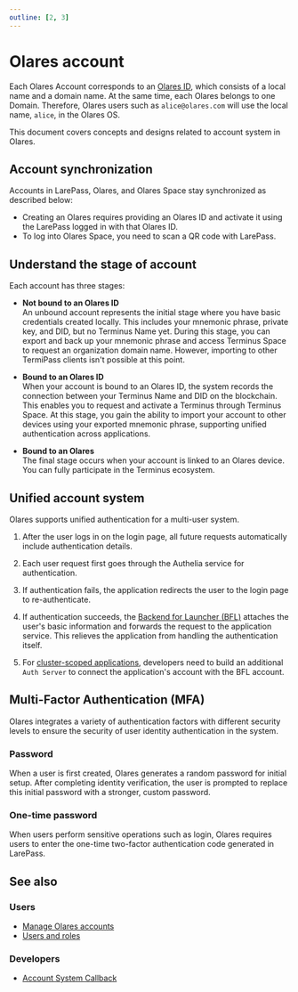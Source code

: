 ```yaml
---
outline: [2, 3]
---
```


# Olares account

Each Olares Account corresponds to an [Olares ID](olares-id.md), which consists of a local name and a domain name. At the same time, each Olares belongs to one Domain. Therefore, Olares users such as `alice@olares.com` will use the local name, `alice`, in the Olares OS.

This document covers concepts and designs related to account system in Olares.

## Account synchronization

Accounts in LarePass, Olares, and Olares Space stay synchronized as described below:

- Creating an Olares requires providing an Olares ID and activate it using the LarePass logged in with that Olares ID.
- To log into Olares Space, you need to scan a QR code with LarePass.

## Understand the stage of account

Each account has three stages:

- **Not bound to an Olares ID**<br>
An unbound account represents the initial stage where you have basic credentials created locally.
This includes your mnemonic phrase, private key, and DID, but no Terminus Name yet. 
During this stage, you can export and back up your mnemonic phrase and access Terminus Space to request an organization domain name. 
However, importing to other TermiPass clients isn't possible at this point.

- **Bound to an Olares ID**<br>
When your account is bound to an Olares ID, the system records the connection between your Terminus Name and DID on the blockchain.
This enables you to request and activate a Terminus through Terminus Space. 
At this stage, you gain the ability to import your account to other devices using your exported mnemonic phrase, supporting unified authentication across applications.

- **Bound to an Olares**<br>
The final stage occurs when your account is linked to an Olares device. You can fully participate in the Terminus ecosystem.


## Unified account system

Olares supports unified authentication for a multi-user system. 

1. After the user logs in on the login page, all future requests automatically include authentication details.

2. Each user request first goes through the Authelia service for authentication.

3. If authentication fails, the application redirects the user to the login page to re-authenticate.

4. If authentication succeeds, the [Backend for Launcher (BFL)](https://github.com/beclab/bfl) attaches the user's basic information and forwards the request to the application service. This relieves the application from handling the authentication itself.

5. For [cluster-scoped applications](./application.md#cluster-scoped-application), developers need to build an additional `Auth Server` to connect the application's account with the BFL account.

## Multi-Factor Authentication (MFA)

Olares integrates a variety of authentication factors with different security levels to ensure the security of user identity authentication in the system.

### Password

When a user is first created, Olares generates a random password for initial setup. After completing identity verification, the user is prompted to replace this initial password with a stronger, custom password.

### One-time password

When users perform sensitive operations such as login, Olares requires users to enter the one-time two-factor authentication code generated in LarePass.

## See also

### Users

- [Manage Olares accounts](../get-started/create-terminus-name.md)
- [Users and roles](../tasks/roles-permissions.md)

### Developers

- [Account System Callback](../../developer/develop/advanced/account.md)